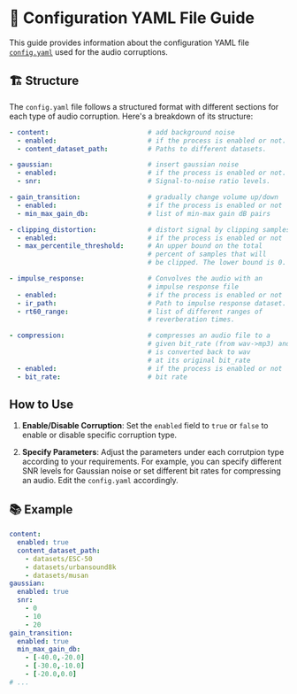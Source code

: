 # 📝 Configuration YAML File Guide

This guide provides information about the configuration YAML file [`config.yaml`](../config.yml) used for the audio corruptions.

## 🏗️ Structure

The `config.yaml` file follows a structured format with different sections for each type of audio corruption. Here's a breakdown of its structure:

```yaml
- content:                         # add background noise
  - enabled:                       # if the process is enabled or not.
  - content_dataset_path:          # Paths to different datasets.

- gaussian:                        # insert gaussian noise
  - enabled:                       # if the process is enabled or not.
  - snr:                           # Signal-to-noise ratio levels.

- gain_transition:                 # gradually change volume up/down
  - enabled:                       # if the process is enabled or not
  - min_max_gain_db:               # list of min-max gain dB pairs

- clipping_distortion:             # distort signal by clipping samples
  - enabled:                       # if the process is enabled or not
  - max_percentile_threshold:      # An upper bound on the total 
                                   # percent of samples that will         
                                   # be clipped. The lower bound is 0.

- impulse_response:                # Convolves the audio with an 
                                   # impulse response file
  - enabled:                       # if the process is enabled or not
  - ir_path:                       # Path to impulse response dataset.
  - rt60_range:                    # list of different ranges of 
                                   # reverberation times.

- compression:                     # compresses an audio file to a 
                                   # given bit_rate (from wav->mp3) and 
                                   # is converted back to wav 
                                   # at its original bit_rate
  - enabled:                       # if the process is enabled or not
  - bit_rate:                      # bit rate
```
## How to Use

1. **Enable/Disable Corruption**: Set the `enabled` field to `true` or `false` to enable or disable specific corruption type.

2. **Specify Parameters**: Adjust the parameters under each corrutpion type according to your requirements. For example, you can specify different SNR levels for Gaussian noise or set different bit rates for compressing an audio. Edit the `config.yaml` accordingly.


## 📚 Example

```yaml
content:
  enabled: true
  content_dataset_path:
    - datasets/ESC-50
    - datasets/urbansound8k
    - datasets/musan
gaussian:
  enabled: true
  snr:
    - 0
    - 10
    - 20
gain_transition:
  enabled: true
  min_max_gain_db: 
    - [-40.0,-20.0]
    - [-30.0,-10.0]
    - [-20.0,0.0]
# ...
